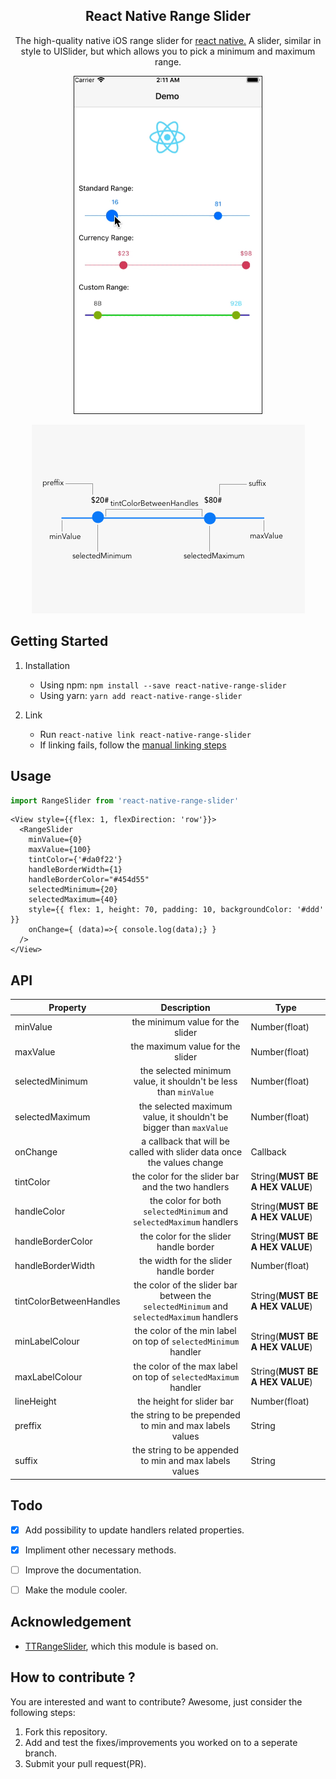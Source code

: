 <h2 align="center">React Native Range Slider</h2>
<p align="center">The high-quality native iOS range slider</a> for <a href="https://facebook.github.io/react-native/">react native.</a> A slider, similar in style to UISlider, but which allows you to pick a minimum and maximum range.

<p align="center">
  <img src="./demo.gif" width="300" border="1px"/>
</p>

<p align="center">
  <img src="./illustration.png"/>
</p>



## Getting Started

1. Installation

   * Using npm: `npm install --save react-native-range-slider`
   * Using yarn: `yarn add react-native-range-slider`

2. Link
   * Run `react-native link react-native-range-slider`
   * If linking fails, follow the
     [manual linking steps](http://facebook.github.io/react-native/docs/linking-libraries-ios.html#manual-linking)

## Usage

```javascript
import RangeSlider from 'react-native-range-slider'
```

```JSX
<View style={{flex: 1, flexDirection: 'row'}}>
  <RangeSlider
    minValue={0}
    maxValue={100}
    tintColor={'#da0f22'}
    handleBorderWidth={1}
    handleBorderColor="#454d55"
    selectedMinimum={20}
    selectedMaximum={40}
    style={{ flex: 1, height: 70, padding: 10, backgroundColor: '#ddd' }}
    onChange={ (data)=>{ console.log(data);} }
  />
</View>
```
## API

| Property |      Description      |  Type  |
|----------|:-------------:|----------|
| minValue |  the minimum value for the slider | Number(float) |
| maxValue |  the maximum value for the slider   |   Number(float) |
| selectedMinimum | the selected minimum value, it shouldn't be less than `minValue`  |    Number(float) |
| selectedMaximum | the selected maximum value, it shouldn't be bigger than `maxValue`  |    Number(float) |
| onChange | a callback that will be called with slider data once the values change   |    Callback |
| tintColor | the color for the slider bar and the two handlers   |    String(**MUST BE A HEX VALUE**) |
| handleColor | the color for both `selectedMinimum` and `selectedMaximum`  handlers |    String(**MUST BE A HEX VALUE**) |
| handleBorderColor | the color for the slider handle border   |    String(**MUST BE A HEX VALUE**) |
| handleBorderWidth | the width for the slider handle border   |    Number(float) |
| tintColorBetweenHandles | the color of the slider bar between the `selectedMinimum` and `selectedMaximum` handlers   |    String(**MUST BE A HEX VALUE**) |
| minLabelColour | the color of the min label on top of `selectedMinimum` handler |    String(**MUST BE A HEX VALUE**) |
| maxLabelColour | the color of the max label on top of `selectedMaximum` handler |    String(**MUST BE A HEX VALUE**) |
| lineHeight | the height for slider bar |    Number(float) |
| preffix | the string to be prepended to min and max labels values  |    String |
| suffix | the string to be appended to min and max labels values  |    String |


## Todo

   - [x] Add possibility to update handlers related properties.
   - [x] Impliment other necessary methods.
   - [ ] Improve the documentation.
   - [ ] Make the module cooler.


## Acknowledgement

   * <a href="https://github.com/TomThorpe/TTRangeSlider">TTRangeSlider</a>, which this module is based on.

## How to contribute ?
You are interested and want to contribute? Awesome, just consider the following steps:

1. Fork this repository.
2. Add and test the fixes/improvements you worked on to a seperate branch.
3. Submit your pull request(PR).